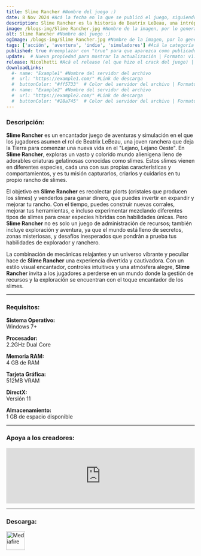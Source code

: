 ```yaml
---
title: Slime Rancher #Nombre del juego :)
date: 8 Nov 2024 #Acá la fecha en la que se publicó el juego, siguiendo este formato: Dia "30", Mes "Oct", Año "2024" = como debe quedar: 30 Oct 2024
description: Slime Rancher es la historia de Beatrix LeBeau, una intrépida y joven ranchera que se prepara para una vida a mil años luz de la Tierra en la ‘Lejana, Lejana Pradera’ donde prueba su suerte para ganarse la vida lidiando con slimes. #Acá una mini descripción del juego
image: /blogs-img/Slime Rancher.jpg #Nombre de la imagen, por lo general es exactamente el mismo nombre que el juego excluyendo lo ":" (Dos puntos)
alt: Slime Rancher #Nombre del juego :)
ogImage: /blogs-img/Slime Rancher.jpg #Nombre de la imagen, por lo general es exactamente el mismo nombre que el juego excluyendo lo ":" (Dos puntos)
tags: ['acción', 'aventura', 'indie', 'simuladores'] #Acá la categoría o categorías del juego, si es más de una se coloca en este formato: ['categoría1', 'categoría2']
published: true #reemplazar con "true" para que aparezca como publicado
update:  # Nueva propiedad para mostrar la actualización | Formato: v1.0.0
release: Nicolhetti #Acá el release (el que hizo el crack del juego) | Formato: Nicolhetti
downloadLinks:
  #- name: "Example1" #Nombre del servidor del archivo
  #  url: "https://example1.com/" #Link de descarga
  #  buttonColor: "#ff5733"  # Color del servidor del archivo | Formato hexadecimal | MediaFire: #0171F0 | Buzzheavier: #FF6600 |
  #- name: "Example2" #Nombre del servidor del archivo
  #  url: "https://example2.com/" #Link de descarga
  #  buttonColor: "#28a745"  # Color del servidor del archivo | Formato hexadecimal | MediaFire: #0171F0 | Buzzheavier: #FF6600 |
---
```


<!--En VSCode seleccionando una palabra, por ejemplo: "Slime Rancher" y apretando Ctrl+F2 se seleccionan todas las palabras iguales-->

### Descripción:
**Slime Rancher** es un encantador juego de aventuras y simulación en el que los jugadores asumen el rol de Beatrix LeBeau, una joven ranchera que deja la Tierra para comenzar una nueva vida en el "Lejano, Lejano Oeste". En **Slime Rancher**, exploras un vasto y colorido mundo alienígena lleno de adorables criaturas gelatinosas conocidas como slimes. Estos slimes vienen en diferentes especies, cada una con sus propias características y comportamientos, y es tu misión capturarlos, criarlos y cuidarlos en tu propio rancho de slimes.

El objetivo en **Slime Rancher** es recolectar plorts (cristales que producen los slimes) y venderlos para ganar dinero, que puedes invertir en expandir y mejorar tu rancho. Con el tiempo, puedes construir nuevas corrales, mejorar tus herramientas, e incluso experimentar mezclando diferentes tipos de slimes para crear especies híbridas con habilidades únicas. Pero **Slime Rancher** no es solo un juego de administración de recursos; también incluye exploración y aventura, ya que el mundo está lleno de secretos, zonas misteriosas, y desafíos inesperados que pondrán a prueba tus habilidades de explorador y ranchero.

La combinación de mecánicas relajantes y un universo vibrante y peculiar hace de **Slime Rancher** una experiencia divertida y cautivadora. Con un estilo visual encantador, controles intuitivos y una atmósfera alegre, **Slime Rancher** invita a los jugadores a perderse en un mundo donde la gestión de recursos y la exploración se encuentran con el toque encantador de los slimes.
<!--Prompt para Chat-GPT: Hazme una descripción para el juego "Slime Rancher" y cada que menciones "Slime Rancher" ponlo en negrita -->

---

### Requisitos:
**Sistema Operativo:**  
Windows 7+

**Procesador:**  
2.2GHz Dual Core

**Memoria RAM:**  
4 GB de RAM

**Tarjeta Gráfica:**  
512MB VRAM

**DirectX:**  
Versión 11

**Almacenamiento:**  
1 GB de espacio disponible

<!--Si falta o sobra un requisito se quita o se agrega manteniendo el mismo formato-->

---

### Apoya a los creadores:
<iframe src="https://store.steampowered.com/widget/433340/" frameborder="0" style="background-color: transparent; width: 100% !important; aspect-ratio: 646 / 190;"></iframe>

<!--Reemplazar los numeros (AppID) del juego (en este caso 2668510) por el numero (AppID) correspondiente con el juego a publicar-->
<!--El AppID se encuentra en la URL del Juego en Steam-->

---

### Descarga:

[<img src="https://gist.github.com/cxmeel/0dbc95191f239b631c3874f4ccf114e2/raw/download.svg" alt="Mediafire" height="50" />](https://www.mediafire.com/file/3s3zyq1bjv0kwqz/Slime+Rancher.zip/file)

<!-- # se debe reemplazar por el link de descarga-->

<!--NOMBRE-DEL-SERVICIO se debe reemplazar por el servicio donde está subido el juego-->